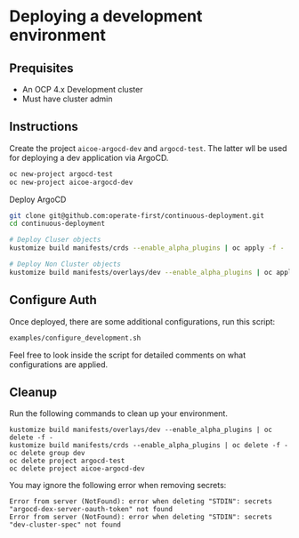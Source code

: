 # Deploying a development environment

## Prequisites
* An OCP 4.x Development cluster
* Must have cluster admin

## Instructions

Create the project `aicoe-argocd-dev` and `argocd-test`. The latter wll be used
for deploying a dev application via ArgoCD.

```bash
oc new-project argocd-test
oc new-project aicoe-argocd-dev
```

Deploy ArgoCD
```bash
git clone git@github.com:operate-first/continuous-deployment.git
cd continuous-deployment

# Deploy Cluser objects
kustomize build manifests/crds --enable_alpha_plugins | oc apply -f -

# Deploy Non Cluster objects
kustomize build manifests/overlays/dev --enable_alpha_plugins | oc apply -f -
```

## Configure Auth
Once deployed, there are some additional configurations, run this script:
```bash
examples/configure_development.sh
```
Feel free to look inside the script for detailed comments on what configurations are applied.

## Cleanup
Run the following commands to clean up your environment.

```
kustomize build manifests/overlays/dev --enable_alpha_plugins | oc delete -f -
kustomize build manifests/crds --enable_alpha_plugins | oc delete -f -
oc delete group dev
oc delete project argocd-test
oc delete project aicoe-argocd-dev
```

You may ignore the following error when removing secrets:

```
Error from server (NotFound): error when deleting "STDIN": secrets "argocd-dex-server-oauth-token" not found
Error from server (NotFound): error when deleting "STDIN": secrets "dev-cluster-spec" not found
```
